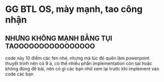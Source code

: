 # GG BTL OS, mày mạnh, tao công nhận

## NHƯNG KHÔNG MẠNH BẰNG TỤI TAOOOOOOOOOOOOOOOO

code này 10 điểm các fen nhé, nhưng mà lúc đó quên làm powerpoint thuyết trình nên có 9 à, có thể nhiều phần implementation còn sai hoặc không đúng đề bài, nên có gì các bạn nhớ xem lại trước khi implement vào code các bạn
